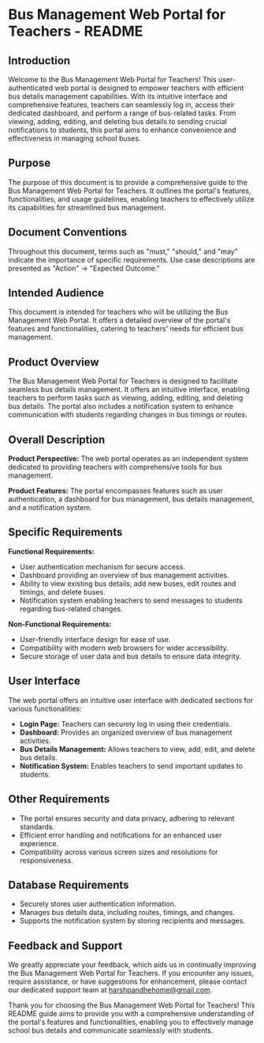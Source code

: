 # Bus Management Web Portal for Teachers - README

## Introduction

Welcome to the Bus Management Web Portal for Teachers! This user-authenticated web portal is designed to empower teachers with efficient bus details management capabilities. With its intuitive interface and comprehensive features, teachers can seamlessly log in, access their dedicated dashboard, and perform a range of bus-related tasks. From viewing, adding, editing, and deleting bus details to sending crucial notifications to students, this portal aims to enhance convenience and effectiveness in managing school buses.

## Purpose

The purpose of this document is to provide a comprehensive guide to the Bus Management Web Portal for Teachers. It outlines the portal's features, functionalities, and usage guidelines, enabling teachers to effectively utilize its capabilities for streamlined bus management.

## Document Conventions

Throughout this document, terms such as "must," "should," and "may" indicate the importance of specific requirements. Use case descriptions are presented as "Action" -> "Expected Outcome."

## Intended Audience

This document is intended for teachers who will be utilizing the Bus Management Web Portal. It offers a detailed overview of the portal's features and functionalities, catering to teachers' needs for efficient bus management.

## Product Overview

The Bus Management Web Portal for Teachers is designed to facilitate seamless bus details management. It offers an intuitive interface, enabling teachers to perform tasks such as viewing, adding, editing, and deleting bus details. The portal also includes a notification system to enhance communication with students regarding changes in bus timings or routes.

## Overall Description

**Product Perspective:**
The web portal operates as an independent system dedicated to providing teachers with comprehensive tools for bus management.

**Product Features:**
The portal encompasses features such as user authentication, a dashboard for bus management, bus details management, and a notification system.

## Specific Requirements

**Functional Requirements:**
- User authentication mechanism for secure access.
- Dashboard providing an overview of bus management activities.
- Ability to view existing bus details, add new buses, edit routes and timings, and delete buses.
- Notification system enabling teachers to send messages to students regarding bus-related changes.

**Non-Functional Requirements:**
- User-friendly interface design for ease of use.
- Compatibility with modern web browsers for wider accessibility.
- Secure storage of user data and bus details to ensure data integrity.

## User Interface

The web portal offers an intuitive user interface with dedicated sections for various functionalities:
- **Login Page:** Teachers can securely log in using their credentials.
- **Dashboard:** Provides an organized overview of bus management activities.
- **Bus Details Management:** Allows teachers to view, add, edit, and delete bus details.
- **Notification System:** Enables teachers to send important updates to students.

## Other Requirements

- The portal ensures security and data privacy, adhering to relevant standards.
- Efficient error handling and notifications for an enhanced user experience.
- Compatibility across various screen sizes and resolutions for responsiveness.

## Database Requirements

- Securely stores user authentication information.
- Manages bus details data, including routes, timings, and changes.
- Supports the notification system by storing recipients and messages.

## Feedback and Support

We greatly appreciate your feedback, which aids us in continually improving the Bus Management Web Portal for Teachers. If you encounter any issues, require assistance, or have suggestions for enhancement, please contact our dedicated support team at <harshpandhehome@gmail.com>.

Thank you for choosing the Bus Management Web Portal for Teachers! This README guide aims to provide you with a comprehensive understanding of the portal's features and functionalities, enabling you to effectively manage school bus details and communicate seamlessly with students.
